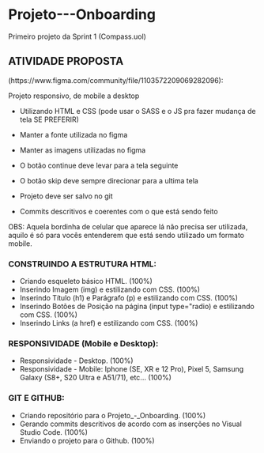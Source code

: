 # Projeto---Onboarding
Primeiro projeto da Sprint 1 (Compass.uol)

<h2> ATIVIDADE PROPOSTA </h2>(https://www.figma.com/community/file/1103572209069282096): 

Projeto responsivo, de mobile a desktop

- Utilizando HTML e CSS (pode usar o SASS e o JS pra fazer mudança de tela SE PREFERIR)

- Manter a fonte utilizada no figma

- Manter as imagens utilizadas no figma

- O botão continue deve levar para a tela seguinte

- O botão skip deve sempre direcionar para a ultima tela

- Projeto deve ser salvo no git

- Commits descritivos e coerentes com o que está sendo feito

OBS: Aquela bordinha de celular que aparece lá não precisa ser utilizada, aquilo é só para vocês entenderem que está sendo utilizado um formato mobile.

<h3> CONSTRUINDO A ESTRUTURA HTML: </h3>

- Criando esqueleto básico HTML. (100%)
- Inserindo Imagem (img) e estilizando com CSS. (100%)
- Inserindo Título (h1) e Parágrafo (p) e estilizando com CSS. (100%)
- Inserindo Botões de Posição na página (input type="radio) e estilizando com CSS. (100%)
- Inserindo Links (a href) e estilizando com CSS. (100%)

<h3> RESPONSIVIDADE (Mobile e Desktop): </h3>

- Responsividade - Desktop. (100%)
- Responsividade - Mobile: Iphone (SE, XR e 12 Pro), Pixel 5, Samsung Galaxy (S8+, S20 Ultra e A51/71), etc... (100%)

<h3> GIT E GITHUB: </h3>

- Criando repositório para o Projeto_-_Onboarding. (100%)
- Gerando commits descritivos de acordo com as inserções no Visual Studio Code. (100%)
- Enviando o projeto para o Github. (100%)

